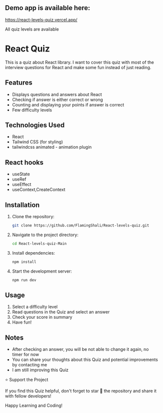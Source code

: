 ## Demo app is available here: 
https://react-levels-quiz.vercel.app/

All quiz levels are available



# React Quiz

This is a quiz about React library. I want to cover this quiz with most of the interview questions for React and make some fun instead of just reading.

## Features

- Displays questions and answers about React
- Checking if answer is either correct or wrong
- Counting and displaying your points if answer is correct
- Few difficulty levels 

## Technologies Used

- React
- Tailwind CSS (for styling)
- tailwindcss animated - animation plugin 

## React hooks

- useState
- useRef
- useEffect
- useContext,CreateContext

## Installation

1. Clone the repository:
   ```sh
   git clone https://github.com/FlamingShali/React-levels-quiz.git
   ```
2. Navigate to the project directory:
   ```sh
   cd React-levels-quiz-Main
   ```
3. Install dependencies:
   ```sh
   npm install
   ```
4. Start the development server:
   ```sh
   npm run dev
   ```

## Usage

1. Select a difficulty level
2. Read questions in the Quiz and select an answer
3. Check your score in summary
4. Have fun!

## Notes

- After checking an answer, you will be not able to change it again, no timer for now
- You can share your thoughts about this Quiz and potential improvements by contacting me
- I am still improving this Quiz 



⭐ Support the Project

If you find this Quiz helpful, don't forget to star 🌟 the repository and share it with fellow developers!

Happy Learning and Coding! 